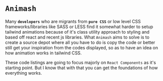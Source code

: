 # `Animash`

Many **`developers`** who are migrants from **`pure CSS`** or low level CSS frameworks/libraries like SASS or LESS find it somewhat harder to setup tailwind animations because of it's class utility approach to styling and based off react and recent js libraries. What `Animash` aims to solve is to create a source depot where all you have to do is copy the code or better still get your inspiration from the codes displayed, so as to have an idea on how animation works in tailwind CSS. 

These code listings are going to focus majorly on `React Components` as it's starting point. But I know that with that you can get the foundations of how everything works.
